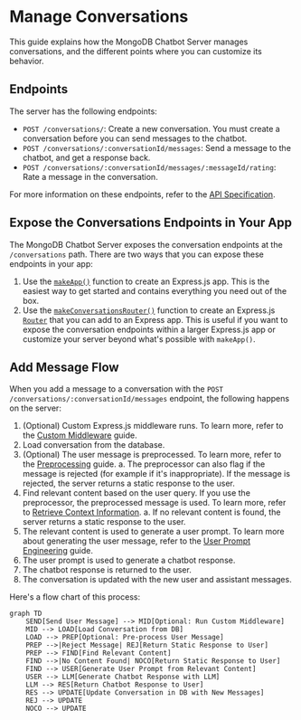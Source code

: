 # Manage Conversations

This guide explains how the MongoDB Chatbot Server manages conversations, and the different
points where you can customize its behavior.

## Endpoints

The server has the following endpoints:

- `POST /conversations/`: Create a new conversation. You must create a conversation
  before you can send messages to the chatbot.
- `POST /conversations/:conversationId/messages`: Send a message to the chatbot,
  and get a response back.
- `POST /conversations/:conversationId/messages/:messageId/rating`: Rate a message
  in the conversation.

For more information on these endpoints, refer to the [API Specification](openapi).

## Expose the Conversations Endpoints in Your App

The MongoDB Chatbot Server exposes the conversation endpoints at the `/conversations` path.
There are two ways that you can expose these endpoints in your app:

1. Use the [`makeApp()`](../reference/server/modules.md#makeapp)
   function to create an Express.js app. This is the easiest way to get started
   and contains everything you need out of the box.
1. Use the [`makeConversationsRouter()`](../reference/server/modules.md#makeconversationsrouter) function to create an Express.js [`Router`](https://expressjs.com/en/guide/routing.html) that you can add to an Express app.
   This is useful if you want to expose the conversation endpoints within a larger
   Express.js app or customize your server beyond what's possible with `makeApp()`.

## Add Message Flow

When you add a message to a conversation with the `POST /conversations/:conversationId/messages` endpoint, the following happens on the server:

1. (Optional) Custom Express.js middleware runs. To learn more,
   refer to the [Custom Middleware](./custom-middleware) guide.
1. Load conversation from the database.
1. (Optional) The user message is preprocessed. To learn more, refer to the
   [Preprocessing](./preprocessing) guide.
   a. The preprocessor can also flag if the message is rejected
   (for example if it's inappropriate). If the message is rejected,
   the server returns a static response to the user.
1. Find relevant content based on the user query. If you use the preprocessor,
   the preprocessed message is used. To learn more, refer to [Retrieve Context Information](./retrieve).
   a. If no relevant content is found, the server returns a static response to the user.
1. The relevant content is used to generate a user prompt. To learn more about
   generating the user message, refer to the [User Prompt Engineering](./llm.md#user-prompt) guide.
1. The user prompt is used to generate a chatbot response.
1. The chatbot response is returned to the user.
1. The conversation is updated with the new user and assistant messages.

Here's a flow chart of this process:

```mermaid
graph TD
    SEND[Send User Message] --> MID[Optional: Run Custom Middleware]
    MID --> LOAD[Load Conversation from DB]
    LOAD --> PREP[Optional: Pre-process User Message]
    PREP -->|Reject Message| REJ[Return Static Response to User]
    PREP --> FIND[Find Relevant Content]
    FIND -->|No Content Found| NOCO[Return Static Response to User]
    FIND --> USER[Generate User Prompt from Relevant Content]
    USER --> LLM[Generate Chatbot Response with LLM]
    LLM --> RES[Return Chatbot Response to User]
    RES --> UPDATE[Update Conversation in DB with New Messages]
    REJ --> UPDATE
    NOCO --> UPDATE
```
